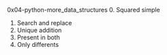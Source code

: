 0x04-python-more_data_structures
0. Squared simple
1. Search and replace
2. Unique addition
3. Present in both
4. Only differents
